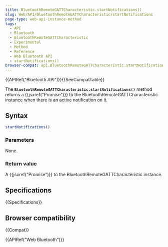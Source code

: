 ```yaml
---
title: BluetoothRemoteGATTCharacteristic.startNotifications()
slug: Web/API/BluetoothRemoteGATTCharacteristic/startNotifications
page-type: web-api-instance-method
tags:
  - API
  - Bluetooth
  - BluetoothRemoteGATTCharacteristic
  - Experimental
  - Method
  - Reference
  - Web Bluetooth API
  - startNotifications()
browser-compat: api.BluetoothRemoteGATTCharacteristic.startNotifications
---
```


{{APIRef("Bluetooth API")}}{{SeeCompatTable}}

The **`BluetoothRemoteGATTCharacteristic.startNotifications()`** method
returns a {{jsxref("Promise")}} to the BluetoothRemoteGATTCharacteristic instance when
there is an active notification on it.

## Syntax

```js
startNotifications()
```

### Parameters

None.

### Return value

A {{jsxref("Promise")}} to the BluetoothRemoteGATTCharacteristic instance.

## Specifications

{{Specifications}}

## Browser compatibility

{{Compat}}

{{APIRef("Web Bluetooth")}}
